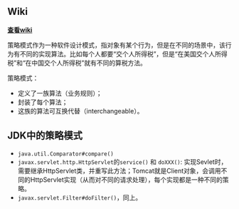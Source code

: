 ## Wiki

**[查看wiki](https://zh.wikipedia.org/wiki/%E7%AD%96%E7%95%A5%E6%A8%A1%E5%BC%8F)**

策略模式作为一种软件设计模式，指对象有某个行为，但是在不同的场景中，该行为有不同的实现算法。比如每个人都要“交个人所得税”，但是“在美国交个人所得税”和“在中国交个人所得税”就有不同的算税方法。

策略模式：

- 定义了一族算法（业务规则）；
- 封装了每个算法；
- 这族的算法可互换代替（interchangeable）。


## JDK中的策略模式

- `java.util.Comparator#compare()`
- `javax.servlet.http.HttpServlet`的`service()` 和 `doXXX()`: 实现Sevlet时，需要继承HttpServlet类，并重写此方法；Tomcat就是Client对象，会调用不同的HttpServlet实现（从而对不同的请求处理），每个实现都是一种不同的策略。
- `javax.servlet.Filter#doFilter()`，同上。



